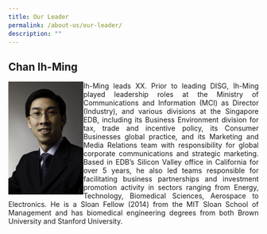 ```yaml
---
title: Our Leader
permalink: /about-us/our-leader/
description: ""
---
```

## Chan Ih-Ming

<div class="text">
<img align="left" style="max-width: 30%;" alt="IM_photo" src="/images/ih-ming.jpg">
</div>

<div class="text">
<p align="justify">Ih-Ming leads XX. Prior to leading DISG, Ih-Ming played leadership roles at the Ministry of Communications and Information (MCI) as Director (Industry), and various divisions at the Singapore EDB, including its Business Environment division for tax, trade and incentive policy, its Consumer Businesses global practice, and its Marketing and Media Relations team with responsibility for global corporate communications and strategic marketing.  Based in EDB’s Silicon Valley office in California for over 5 years, he also led teams responsible for facilitating business partnerships and investment promotion activity in sectors ranging from Energy, Technology, Biomedical Sciences, Aerospace to Electronics. He is a Sloan Fellow (2014) from the MIT Sloan School of Management and has biomedical engineering degrees from both Brown University and Stanford University. </p>
</div>